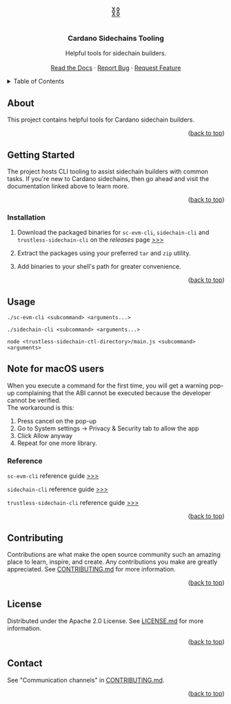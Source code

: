 <a name="readme-top"></a>
<!-- PROJECT LOGO -->
<br />
<div align="center">
  <a href="https://github.com/input-output-hk/sidechains-tooling">
    <span style="font-size: 2em;">⛓️</span>
  </a>

<h3 align="center">Cardano Sidechains Tooling</h3>

  <p align="center">
    Helpful tools for sidechain builders.
    <br />
    <br />
    <a href="https://docs.cardano.org/cardano-sidechains/basics/introduction-sidechains">Read the Docs</a>
    ·
    <a href="https://github.com/input-output-hk/sidechains-tooling/issues">Report Bug</a>
    ·
    <a href="https://github.com/input-output-hk/sidechains-tooling/issues">Request Feature</a>
  </p>
</div>

<!-- TABLE OF CONTENTS -->
<!-- Use markdown all-in one vs-code extension to automate table of contents generation. -->
<details>
  <summary>Table of Contents</summary>
  
- [About](#about)
- [Getting Started](#getting-started)
  - [Installation](#installation)
- [Usage](#usage)
  - [Reference](#reference)
- [Contributing](#contributing)
- [License](#license)
- [Contact](#contact)

</details>

<!-- ABOUT THE PROJECT -->
## About
This project contains helpful tools for Cardano sidechain builders.

<p align="right">(<a href="#readme-top">back to top</a>)</p>

<!-- GETTING STARTED -->
## Getting Started

The project hosts CLI tooling to assist sidechain builders with common tasks. If you're new to Cardano sidechains, then go ahead and visit the documentation linked above to learn more.

<p align="right">(<a href="#readme-top">back to top</a>)</p>

### Installation

1. Download the packaged binaries for `sc-evm-cli`, `sidechain-cli` and `trustless-sidechain-cli` on the *releases* page
   [>>>](https://github.com/input-output-hk/sidechains-tooling/releases)

2. Extract the packages using your preferred `tar` and `zip` utility.

3. Add binaries to your shell's path for greater convenience.

<p align="right">(<a href="#readme-top">back to top</a>)</p>

<!-- USAGE EXAMPLES -->
## Usage

```shell
./sc-evm-cli <subcommand> <arguments...>
```

```shell
./sidechain-cli <subcommand> <arguments...>
```

```shell
node <trustless-sidechain-ctl-directory>/main.js <subcommand> <arguments>
```
## Note for macOS users
When you execute a command for the first time, you will get a warning pop-up complaining that the ABI cannot be executed because the developer cannot be verified.  
The workaround is this:
1. Press cancel on the pop-up
2. Go to System settings → Privacy & Security tab to allow the app
3. Click Allow anyway
4. Repeat for one more library.

### Reference

`sc-evm-cli` reference guide [>>>](SC_EVM_CLI_Reference.md) 

`sidechain-cli` reference guide [>>>](SC_CLI_Reference.md)

`trustless-sidechain-cli` reference guide [>>>](Trustless_Sidechain_CTL_Reference.md) 

<p align="right">(<a href="#readme-top">back to top</a>)</p>

<!-- CONTRIBUTING -->
## Contributing

Contributions are what make the open source community such an amazing place to learn, inspire, and create. Any contributions you make are greatly appreciated. See [CONTRIBUTING.md](CONTRIBUTING.md) for more information.

<p align="right">(<a href="#readme-top">back to top</a>)</p>

<!-- LICENSE -->
## License

Distributed under the Apache 2.0 License. See [LICENSE.md](LICENSE.md) for more information.

<p align="right">(<a href="#readme-top">back to top</a>)</p>

<!-- CONTACT -->
## Contact

See "Communication channels" in [CONTRIBUTING.md](CONTRIBUTING.md). 

<p align="right">(<a href="#readme-top">back to top</a>)</p>